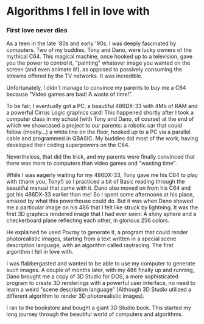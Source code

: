 # Algorithms I fell in love with
### First love never dies
As a teen in the late '80s and early '90s, I was deeply fascinated by computers. Two of my buddies, Tony and Dano, were lucky owners of the mythical C64. This magical machine, once hooked up to a television, gave you the power to control it, "painting" whatever image you wanted on the screen (and even animate it!), as opposed to passively consuming the streams offered by the TV networks. It was incredible.

Unfortunately, I didn't manage to convince my parents to buy me a C64 because "Video games are bad! A waste of time!".

To be fair, I eventually got a PC, a beautiful 486DX-33 with 4Mb of RAM and a powerful Cirrus Logic graphics card! This happened shortly after I took a computer class in my school (with Tony and Dano, of course) at the end of which we showcased a project to our parents: a robotic car that could follow (mostly...) a white line on the floor, hooked up to a PC via a parallel cable and programmed in QBASIC. My buddies did most of the work, having developed their coding superpowers on the C64.

Nevertheless, that did the trick, and my parents were finally convinced that there was more to computers than video games and "wasting time".

While I was eagerly waiting for my 486DX-33, Tony gave me his C64 to play with (thank you, Tony!) so I practiced a bit of Basic reading through the beautiful manual that came with it. Dano also moved on from his C64 and got his 486DX-33 earlier than me! So I spent some afternoons at his place, amazed by what this powerhouse could do. But it was when Dano showed me a particular image on his 486 that I felt like struck by lightning. It was the first 3D graphics rendered image that I had ever seen: A shiny sphere and a checkerboard plane reflecting each other, in glorious 256 colors.

He explained he used Povray to generate it, a program that could render photorealistic images, starting from a text written in a special scene description language, with an algorithm called raytracing. The first algorithm I fell in love with.

I was flabbergasted and wanted to be able to use my computer to generate such images. A couple of months later, with my 486 finally up and running, Dano brought me a copy of 3D Studio for DOS, a more sophisticated program to create 3D renderings with a powerful user interface, no need to learn a weird "scene description language" (Although 3D Studio utilized a different algorithm to render 3D photorealistic images).

I ran to the bookstore and bought a giant 3D Studio book. This started my long journey through the beautiful world of computers and algorithms.
